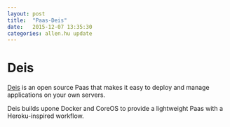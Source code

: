 ```yaml
---
layout: post
title:  "Paas-Deis"
date:   2015-12-07 13:35:30
categories: allen.hu update
---
```


# Deis



[Deis](https://github.com/deis/deis) is an open source Paas that makes it easy to deploy and manage applications on your own servers.

Deis builds upone Docker and CoreOS to provide a lightweight Paas with a Heroku-inspired workflow.